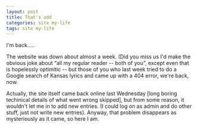 ```yaml
---
layout: post
title: That's odd
categories: site my-life
tags: site my-life
---
```

<P>I'm back.....</P>
<P>The website was down about almost a week.  (Did you miss us   I'd make the obvious joke about &#8220;all my regular reader -- both of you&#8221;, except even that is hopelessly optimitic -- but those of you who last week tried to do a Google search of Kansas lyrics and came up with a 404 error, we're back, now.</P>
<P>Actually, the site itself came back online last Wednesday [long boring techinical details of what went wrong skipped], but from some reason, it wouldn't let me in to add new entries.  (I could log on as admin and do other stuff, just not write new entries).  Anyway, that problem disappears as mysteriously as it came, so here I am.</P>
<P> </P>